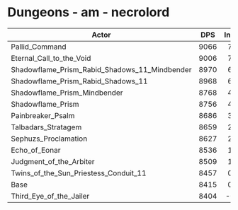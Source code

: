 # Dungeons - am - necrolord
| Actor | DPS | Increase |
|---|:---:|:---:|
|Pallid_Command|9066|7.74%|
|Eternal_Call_to_the_Void|9006|7.02%|
|Shadowflame_Prism_Rabid_Shadows_11_Mindbender|8970|6.60%|
|Shadowflame_Prism_Rabid_Shadows_11|8968|6.57%|
|Shadowflame_Prism_Mindbender|8768|4.19%|
|Shadowflame_Prism|8756|4.05%|
|Painbreaker_Psalm|8686|3.22%|
|Talbadars_Stratagem|8659|2.90%|
|Sephuzs_Proclamation|8627|2.52%|
|Echo_of_Eonar|8536|1.44%|
|Judgment_of_the_Arbiter|8509|1.12%|
|Twins_of_the_Sun_Priestess_Conduit_11|8457|0.50%|
|Base|8415|0.00%|
|Third_Eye_of_the_Jailer|8404|-0.13%|
